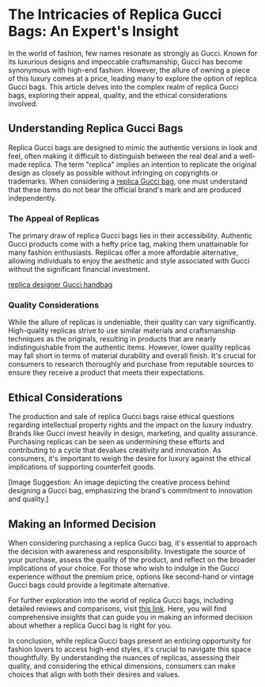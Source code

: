 # The Intricacies of Replica Gucci Bags: An Expert's Insight

In the world of fashion, few names resonate as strongly as Gucci. Known for its luxurious designs and impeccable craftsmanship, Gucci has become synonymous with high-end fashion. However, the allure of owning a piece of this luxury comes at a price, leading many to explore the option of replica Gucci bags. This article delves into the complex realm of replica Gucci bags, exploring their appeal, quality, and the ethical considerations involved.

## Understanding Replica Gucci Bags

Replica Gucci bags are designed to mimic the authentic versions in look and feel, often making it difficult to distinguish between the real deal and a well-made replica. The term "replica" implies an intention to replicate the original design as closely as possible without infringing on copyrights or trademarks. When considering a [replica Gucci bag](https://www.luxurydo.ru/ss_replica-gucci-bags.html), one must understand that these items do not bear the official brand's mark and are produced independently.

### The Appeal of Replicas

The primary draw of replica Gucci bags lies in their accessibility. Authentic Gucci products come with a hefty price tag, making them unattainable for many fashion enthusiasts. Replicas offer a more affordable alternative, allowing individuals to enjoy the aesthetic and style associated with Gucci without the significant financial investment. 

[replica designer Gucci handbag](../images/gucci-designer.png)

### Quality Considerations

While the allure of replicas is undeniable, their quality can vary significantly. High-quality replicas strive to use similar materials and craftsmanship techniques as the originals, resulting in products that are nearly indistinguishable from the authentic items. However, lower quality replicas may fall short in terms of material durability and overall finish. It's crucial for consumers to research thoroughly and purchase from reputable sources to ensure they receive a product that meets their expectations.

## Ethical Considerations

The production and sale of replica Gucci bags raise ethical questions regarding intellectual property rights and the impact on the luxury industry. Brands like Gucci invest heavily in design, marketing, and quality assurance. Purchasing replicas can be seen as undermining these efforts and contributing to a cycle that devalues creativity and innovation. As consumers, it's important to weigh the desire for luxury against the ethical implications of supporting counterfeit goods.

[Image Suggestion: An image depicting the creative process behind designing a Gucci bag, emphasizing the brand's commitment to innovation and quality.]

## Making an Informed Decision

When considering purchasing a replica Gucci bag, it's essential to approach the decision with awareness and responsibility. Investigate the source of your purchase, assess the quality of the product, and reflect on the broader implications of your choice. For those who wish to indulge in the Gucci experience without the premium price, options like second-hand or vintage Gucci bags could provide a legitimate alternative.

For further exploration into the world of replica Gucci bags, including detailed reviews and comparisons, visit [this link](https://www.luxurydo.ru/ss_replica-gucci-bags.html). Here, you will find comprehensive insights that can guide you in making an informed decision about whether a replica Gucci bag is right for you.

In conclusion, while replica Gucci bags present an enticing opportunity for fashion lovers to access high-end styles, it's crucial to navigate this space thoughtfully. By understanding the nuances of replicas, assessing their quality, and considering the ethical dimensions, consumers can make choices that align with both their desires and values.
